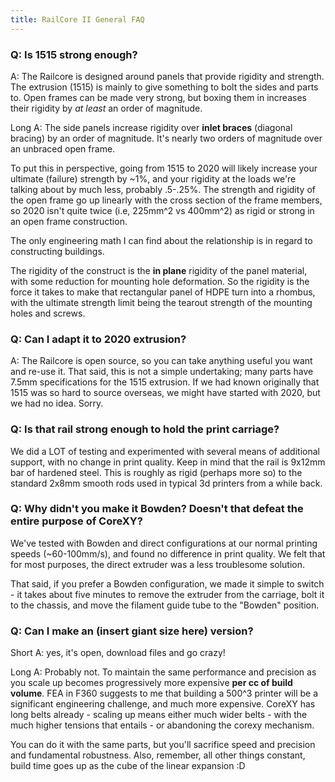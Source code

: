 ```yaml
---
title: RailCore II General FAQ
---
```

### Q: Is 1515 strong enough?

A: The Railcore is designed around panels that provide rigidity and strength. The extrusion (1515) is mainly to give something to bolt the sides and parts to. Open frames can be made very strong, but boxing them in increases their rigidity by *at least* an order of magnitude. 

Long A: The side panels increase rigidity over **inlet braces** (diagonal bracing) by an order of magnitude. It's nearly two orders of magnitude over an unbraced open frame. 

To put this in perspective, going from 1515 to 2020 will likely increase your ultimate (failure) strength by ~1%, and your rigidity at the loads we're talking about by much less, probably .5-.25%. The strength and rigidity of the open frame go up linearly with the cross section of the frame members, so 2020 isn't quite twice (i.e, 225mm^2 vs 400mm^2) as rigid or strong in an open frame construction. 

The only engineering math I can find about the relationship is in regard to constructing buildings. 

The rigidity of the construct is the **in plane** rigidity of the panel material, with some reduction for mounting hole deformation. So the rigidity is the force it takes to make that rectangular panel of HDPE turn into a rhombus, with the ultimate strength limit being the tearout strength of the mounting holes and screws. 

### Q: Can I adapt it to 2020 extrusion?

A: The Railcore is open source, so you can take anything useful you want and re-use it. That said, this is not a simple undertaking; many parts have 7.5mm specifications for the 1515 extrusion. If we had known originally that 1515 was so hard to source overseas, we might have started with 2020, but we had no idea. Sorry. 

### Q: Is that rail strong enough to hold the print carriage?

We did a LOT of testing and experimented with several means of additional support, with no change in print quality. Keep in mind that the rail is 9x12mm bar of hardened steel. This is roughly as rigid (perhaps more so) to the standard 2x8mm smooth rods used in typical 3d printers from a while back. 

### Q: Why didn't you make it Bowden? Doesn't that defeat the entire purpose of CoreXY?

We've tested with Bowden and direct configurations at our normal printing speeds (~60-100mm/s), and found no difference in print quality. We felt that for most purposes, the direct extruder was a less troublesome solution. 

That said, if you prefer a Bowden configuration, we made it simple to switch - it takes about five minutes to remove the extruder from the carriage, bolt it to the chassis, and move the filament guide tube to the "Bowden" position. 

### Q: Can I make an (insert giant size here) version?

Short A: yes, it's open, download files and go crazy!

Long A: Probably not. To maintain the same performance and precision as you scale up becomes progressively more expensive **per cc of build volume**. FEA in F360 suggests to me that building a 500^3 printer will be a significant engineering challenge, and much more expensive. CoreXY has long belts already - scaling up means either much wider belts - with the much higher tensions that entails - or abandoning the corexy mechanism.

You can do it with the same parts, but you'll sacrifice speed and precision and fundamental robustness. Also, remember, all other things constant, build time goes up as the cube of the linear expansion :D 
